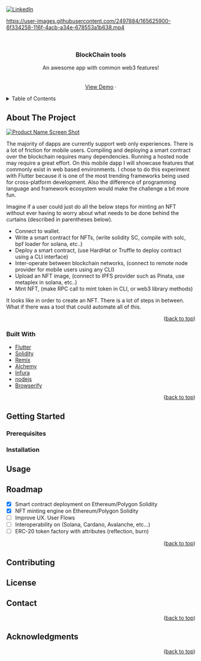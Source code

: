 
<div id="top"></div>


<!-- PROJECT SHIELDS -->
<!--
*** I'm using markdown "reference style" links for readability.
*** Reference links are enclosed in brackets [ ] instead of parentheses ( ).
*** See the bottom of this document for the declaration of the reference variables
*** for contributors-url, forks-url, etc. This is an optional, concise syntax you may use.
*** https://www.markdownguide.org/basic-syntax/#reference-style-links
-->
<!-- [![Contributors][contributors-shield]][contributors-url]
[![Forks][forks-shield]][forks-url]
[![Stargazers][stars-shield]][stars-url]
[![Issues][issues-shield]][issues-url]
[![MIT License][license-shield]][license-url] -->
[![LinkedIn][linkedin-shield]][linkedin-url]



https://user-images.githubusercontent.com/2497884/165625900-6f334258-116f-4acb-a34e-678553a1b638.mp4




<!-- PROJECT LOGO -->
<br />
<div align="center">
  <!-- <a href="https://github.com/othneildrew/Best-README-Template">
    <img src="images/logo.png" alt="Logo" width="80" height="80">
  </a> -->


  
  <h3 align="center">BlockChain tools</h3>

  <p align="center">
    An awesome app with common web3 features!
    <br />
    <!-- <a href="https://github.com/othneildrew/Best-README-Template"><strong>Explore the docs »</strong></a> -->
    <br />
    <br />
    <a href="">View Demo</a>
    ·
    <!-- <a href="https://github.com/othneildrew/Best-README-Template/issues">Report Bug</a>
    ·
    <a href="https://github.com/othneildrew/Best-README-Template/issues">Request Feature</a> -->
  </p>
</div>




<!-- TABLE OF CONTENTS -->
<details>
  <summary>Table of Contents</summary>
  <ol>
    <li>
      <a href="#about-the-project">About The Project</a>
      <ul>
        <li><a href="#built-with">Built With</a></li>
      </ul>
    </li>
    <li>
      <a href="#getting-started">Getting Started</a>
      <ul>
        <li><a href="#prerequisites">Prerequisites</a></li>
        <li><a href="#installation">Installation</a></li>
      </ul>
    </li>
    <li><a href="#usage">Usage</a></li>
    <li><a href="#roadmap">Roadmap</a></li>
    <li><a href="#contributing">Contributing</a></li>
    <li><a href="#license">License</a></li>
    <li><a href="#contact">Contact</a></li>
    <li><a href="#acknowledgments">Acknowledgments</a></li>
  </ol>
</details>



<!-- ABOUT THE PROJECT -->
## About The Project

[![Product Name Screen Shot][product-screenshot]](https://example.com)

The majority of dapps are currently support web only experiences. There is a lot of friction for mobile users. Compiling and deploying a smart contract over the blockchain requires many dependencies. Running a hosted node may require a great effort.
On this mobile dapp I will showcase features that commonly exist in web based environments. I chose to do this experiment with Flutter because it is one of the most trending frameworks being used for cross-platform development. Also the difference of programming language and framework ecosystem would make the challenge a bit more fun.

Imagine if a user could just do all the below steps for minting an NFT without ever having to worry about what needs to be done behind the curtains (described in parentheses below).
* Connect to wallet.
* Write a smart contract for NFTs, (write solidity SC, compile with solc, bpf loader for solana, etc..)
* Deploy a smart contract, (use HardHat or Truffle to deploy contract using a CLI interface)
* Inter-operate between blockchain networks, (connect to remote node provider for mobile users using any CLI)
* Upload an NFT image, (connect to IPFS provider such as Pinata, use metaplex in solana, etc..)
* Mint NFT, (make RPC call to mint token in CLI, or web3 library methods)

It looks like in order to create an NFT. There is a lot of steps in between. What if there was a tool that could automate all of this.

<p align="right">(<a href="#top">back to top</a>)</p>



### Built With


* [Flutter](https://flutter.dev/)
* [Solidity](https://reactjs.org/)
* [Remix](https://docs.soliditylang.org/en/v0.8.13/)
* [Alchemy](https://www.alchemy.com/)
* [Infura](https://infura.io/)
* [nodejs](https://nodejs.org/en/)
* [Browserify](https://browserify.org/)

<p align="right">(<a href="#top">back to top</a>)</p>



<!-- GETTING STARTED -->
## Getting Started


### Prerequisites


### Installation

<!-- _Below is an example of how you can instruct your audience on installing and setting up your app. This template doesn't rely on any external dependencies or services._

1. Get a free API Key at [https://example.com](https://example.com)
2. Clone the repo
   ```sh
   git clone https://github.com/your_username_/Project-Name.git
   ```
3. Install NPM packages
   ```sh
   npm install
   ```
4. Enter your API in `config.js`
   ```js
   const API_KEY = 'ENTER YOUR API';
   ```

<p align="right">(<a href="#top">back to top</a>)</p> -->



<!-- USAGE EXAMPLES -->
## Usage
<!-- 
Use this space to show useful examples of how a project can be used. Additional screenshots, code examples and demos work well in this space. You may also link to more resources.

_For more examples, please refer to the [Documentation](https://example.com)_

<p align="right">(<a href="#top">back to top</a>)</p> -->



<!-- ROADMAP -->
## Roadmap

- [X] Smart contract deployment on Ethereum/Polygon Solidity 
- [X] NFT minting engine on Ethereum/Polygon Solidity
- [ ] Improve UX. User Flows
- [ ] Interoperability on (Solana, Cardano, Avalanche, etc...)
- [ ] ERC-20 token factory with attributes (reflection, burn) 

<!-- See the [open issues](https://github.com/othneildrew/Best-README-Template/issues) for a full list of proposed features (and known issues). -->

<p align="right">(<a href="#top">back to top</a>)</p>



<!-- CONTRIBUTING -->
## Contributing

<!-- Contributions are what make the open source community such an amazing place to learn, inspire, and create. Any contributions you make are **greatly appreciated**.

If you have a suggestion that would make this better, please fork the repo and create a pull request. You can also simply open an issue with the tag "enhancement".
Don't forget to give the project a star! Thanks again!

1. Fork the Project
2. Create your Feature Branch (`git checkout -b feature/AmazingFeature`)
3. Commit your Changes (`git commit -m 'Add some AmazingFeature'`)
4. Push to the Branch (`git push origin feature/AmazingFeature`)
5. Open a Pull Request

<p align="right">(<a href="#top">back to top</a>)</p> -->



<!-- LICENSE -->
## License

<!-- Distributed under the MIT License. See `LICENSE.txt` for more information.

<p align="right">(<a href="#top">back to top</a>)</p> -->



<!-- CONTACT -->
## Contact

<!-- Your Name - [@your_twitter](https://twitter.com/your_username) - email@example.com

Project Link: [https://github.com/your_username/repo_name](https://github.com/your_username/repo_name) -->

<p align="right">(<a href="#top">back to top</a>)</p>



<!-- ACKNOWLEDGMENTS -->
## Acknowledgments

<!-- Use this space to list resources you find helpful and would like to give credit to. I've included a few of my favorites to kick things off!

* [Choose an Open Source License](https://choosealicense.com)
* [GitHub Emoji Cheat Sheet](https://www.webpagefx.com/tools/emoji-cheat-sheet)
* [Malven's Flexbox Cheatsheet](https://flexbox.malven.co/)
* [Malven's Grid Cheatsheet](https://grid.malven.co/)
* [Img Shields](https://shields.io)
* [GitHub Pages](https://pages.github.com)
* [Font Awesome](https://fontawesome.com)
* [React Icons](https://react-icons.github.io/react-icons/search) -->

<p align="right">(<a href="#top">back to top</a>)</p>



<!-- MARKDOWN LINKS & IMAGES -->
<!-- https://www.markdownguide.org/basic-syntax/#reference-style-links -->
[contributors-shield]: https://img.shields.io/github/contributors/othneildrew/Best-README-Template.svg?style=for-the-badge
[contributors-url]: https://github.com/othneildrew/Best-README-Template/graphs/contributors
[forks-shield]: https://img.shields.io/github/forks/othneildrew/Best-README-Template.svg?style=for-the-badge
[forks-url]: https://github.com/othneildrew/Best-README-Template/network/members
[stars-shield]: https://img.shields.io/github/stars/othneildrew/Best-README-Template.svg?style=for-the-badge
[stars-url]: https://github.com/othneildrew/Best-README-Template/stargazers
[issues-shield]: https://img.shields.io/github/issues/othneildrew/Best-README-Template.svg?style=for-the-badge
[issues-url]: https://github.com/othneildrew/Best-README-Template/issues
[license-shield]: https://img.shields.io/github/license/othneildrew/Best-README-Template.svg?style=for-the-badge
[license-url]: https://github.com/othneildrew/Best-README-Template/blob/master/LICENSE.txt
[linkedin-shield]: https://img.shields.io/badge/-LinkedIn-black.svg?style=for-the-badge&logo=linkedin&colorB=555
[linkedin-url]: https://www.linkedin.com/in/normanlopez/
[product-screenshot]: images/screenshot.png
